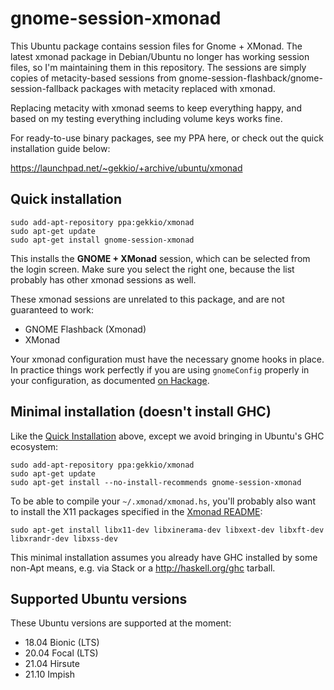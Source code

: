 gnome-session-xmonad
====================

This Ubuntu package contains session files for Gnome + XMonad.  The latest
xmonad package in Debian/Ubuntu no longer has working session files, so I'm
maintaining them in this repository. The sessions are simply copies of
metacity-based sessions from gnome-session-flashback/gnome-session-fallback
packages with metacity replaced with xmonad.

Replacing metacity with xmonad seems to keep everything happy, and based on my
testing everything including volume keys works fine.

For ready-to-use binary packages, see my PPA here, or check out the quick
installation guide below:

https://launchpad.net/~gekkio/+archive/ubuntu/xmonad

Quick installation
------------------

    sudo add-apt-repository ppa:gekkio/xmonad
    sudo apt-get update
    sudo apt-get install gnome-session-xmonad

This installs the **GNOME + XMonad** session, which can be selected from the
login screen. Make sure you select the right one, because the list probably has
other xmonad sessions as well.

These xmonad sessions are unrelated to this package, and are not guaranteed
to work:

* GNOME Flashback (Xmonad)
* XMonad

Your xmonad configuration must have the necessary gnome hooks in place.
In practice things work perfectly if you are using `gnomeConfig` properly in
your configuration, as documented
[on Hackage](https://hackage.haskell.org/package/xmonad-contrib-0.10/docs/XMonad-Config-Gnome.html).

Minimal installation (doesn't install GHC)
------------------------------------------

Like the [Quick Installation](#quick-installation) above, except we avoid
bringing in Ubuntu's GHC ecosystem:

    sudo add-apt-repository ppa:gekkio/xmonad
    sudo apt-get update
    sudo apt-get install --no-install-recommends gnome-session-xmonad

To be able to compile your `~/.xmonad/xmonad.hs`, you'll probably also want
to install the X11 packages specified in the 
[Xmonad README](https://github.com/xmonad/xmonad/blob/master/README.md#building):

    sudo apt-get install libx11-dev libxinerama-dev libxext-dev libxft-dev libxrandr-dev libxss-dev

This minimal installation assumes you already have GHC installed by some
non-Apt means, e.g. via Stack or a http://haskell.org/ghc tarball.

Supported Ubuntu versions
-------------------------

These Ubuntu versions are supported at the moment:

+ 18.04 Bionic (LTS)
+ 20.04 Focal (LTS)
+ 21.04 Hirsute
+ 21.10 Impish
